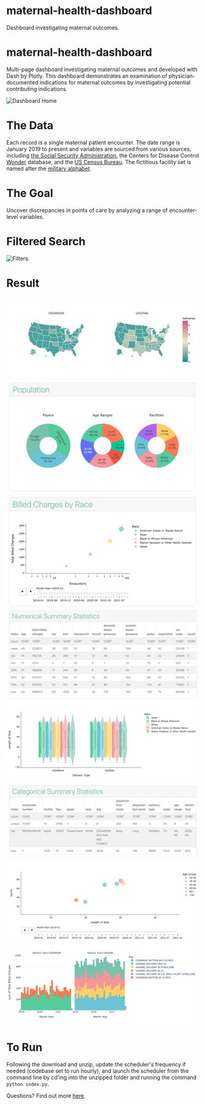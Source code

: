 # maternal-health-dashboard
Dashboard investigating maternal outcomes.

# maternal-health-dashboard
Multi-page dashboard investigating maternal outcomes and developed with Dash by Plotly. This dashboard demonstrates an examination of physician-documented indications for maternal outcomes by investigating potential contributing indications.  

![Dashboard Home](https://github.com/becca-mayers/maternal-health-dashboard/blob/main/home.png)

# The Data
Each record is a single maternal patient encounter. The date range is January 2019 to present and variables are sourced from various sources, including [the Social Security Administration](https://www.ssa.gov/cgi-bin/popularnames.cgi), the Centers for Disease Control [Wonder](https://wonder.cdc.gov/wonder/sci_data/codes/fips/type_txt/cntyxref.asp) database, and the [US Census Bureau](https://www.census.gov/topics/population/race/about.html#:~:text=OMB%20requires%20five%20minimum%20categories,Hawaiian%20or%20Other%20Pacific%20Islander). The fictitious facility set is named after the [military alphabet](https://en.wikipedia.org/wiki/NATO_phonetic_alphabet). 

# The Goal
Uncover discrepancies in points of care by analyzing a range of encounter-level variables.

# Filtered Search 
![Filters](https://github.com/becca-mayers/maternal-health-dashboard/blob/main/github-images/visualizations-1.png). 

# Result 
![Delivery Type Maps](https://github.com/becca-mayers/maternal-health-dashboard/blob/main/github-images/linked-chloropleth-maps.png)
![Population Pie Graphs](https://github.com/becca-mayers/maternal-health-dashboard/blob/main/github-images/population-pie.png)
![Animated Billed Charges Scatter Plot](https://github.com/becca-mayers/maternal-health-dashboard/blob/main/github-images/animated-scatter-graph.png) 
![Numeric Statistics Table](https://github.com/becca-mayers/maternal-health-dashboard/blob/main/github-images/numeric-statistics.png)
![Length of Stay Violin Plot](https://github.com/becca-mayers/maternal-health-dashboard/blob/main/github-images/violin-plot.png)
![Categorical Statistics Table](https://github.com/becca-mayers/maternal-health-dashboard/blob/main/github-images/categorical-statistics.png)
![Animated Length of Stay x Age Group Scatter Plot](https://github.com/becca-mayers/maternal-health-dashboard/blob/main/github-images/los-age-animated-graph.png)
![Delivery Type x Diagnosis Histograms](https://github.com/becca-mayers/maternal-health-dashboard/blob/main/github-images/delivery-type-drg-histos.png)


# To Run
Following the download and unzip, update the scheduler's frequency if needed (codebase set to run hourly), and launch the scheduler from the command line by cd'ing into the unzipped folder and running the command  `python index.py`.

Questions? Find out more [here](https://www.beccamayers.com).
